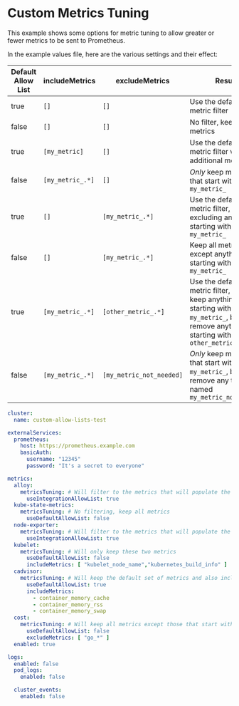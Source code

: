 # Custom Metrics Tuning

This example shows some options for metric tuning to allow greater or fewer metrics to be sent to Prometheus.

In the example values file, here are the various settings and their effect:

| Default Allow List | includeMetrics   | excludeMetrics           | Result                                                                                                                         |
|--------------------|------------------|--------------------------|--------------------------------------------------------------------------------------------------------------------------------|
| true               | `[]`             | `[]`                     | Use the default metric filter                                                                                                  |
| false              | `[]`             | `[]`                     | No filter, keep all metrics                                                                                                    |
| true               | `[my_metric]`    | `[]`                     | Use the default metric filter with an additional metric                                                                        |
| false              | `[my_metric_.*]` | `[]`                     | *Only* keep metrics that start with `my_metric_`                                                                               |
| true               | `[]`             | `[my_metric_.*]`         | Use the default metric filter, but excluding anything starting with `my_metric_`                                               |
| false              | `[]`             | `[my_metric_.*]`         | Keep all metrics except anything starting with `my_metric_`                                                                    |
| true               | `[my_metric_.*]` | `[other_metric_.*]`      | Use the default metric filter, and keep anything starting with `my_metric_`, but remove anything starting with `other_metric_` |
| false              | `[my_metric_.*]` | `[my_metric_not_needed]` | *Only* keep metrics that start with `my_metric_`, but remove any that are named `my_metric_not_needed`                         |

```yaml
cluster:
  name: custom-allow-lists-test

externalServices:
  prometheus:
    host: https://prometheus.example.com
    basicAuth:
      username: "12345"
      password: "It's a secret to everyone"

metrics:
  alloy:
    metricsTuning: # Will filter to the metrics that will populate the Grafana Alloy integration
      useIntegrationAllowList: true
  kube-state-metrics:
    metricsTuning: # No filtering, keep all metrics
      useDefaultAllowList: false
  node-exporter:
    metricsTuning: # Will filter to the metrics that will populate the Linux node integration: https://grafana.com/docs/grafana-cloud/monitor-infrastructure/integrations/integration-reference/integration-linux-node/
      useIntegrationAllowList: true
  kubelet:
    metricsTuning: # Will only keep these two metrics
      useDefaultAllowList: false
      includeMetrics: [ "kubelet_node_name","kubernetes_build_info" ]
  cadvisor:
    metricsTuning: # Will keep the default set of metrics and also include these three more
      useDefaultAllowList: true
      includeMetrics:
        - container_memory_cache
        - container_memory_rss
        - container_memory_swap
  cost:
    metricsTuning: # Will keep all metrics except those that start with "go_*"
      useDefaultAllowList: false
      excludeMetrics: [ "go_*" ]
  enabled: true

logs:
  enabled: false
  pod_logs:
    enabled: false

  cluster_events:
    enabled: false
```